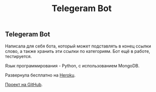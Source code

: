 ﻿---
layout: post
title: Telegeram Bot
tags: bot telegram app python
---

## Telegeram Bot

Написала для себя бота, который может подставлять в конец ссылки слово, а также хранить эти ссылки по категориям. Бот ещё в работе, тестируется.

Язык программирования - Python, с использованием MongoDB.

Развернула бесплатно на [Heroku](https://dashboard.heroku.com/apps).

[Проект на GitHub](https://github.com/venkaDaria/vocabulary_bot).
